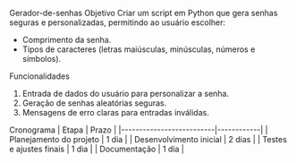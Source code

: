  Gerador-de-senhas
 Objetivo
Criar um script em Python que gera senhas seguras e personalizadas, permitindo ao usuário escolher:
- Comprimento da senha.
- Tipos de caracteres (letras maiúsculas, minúsculas, números e símbolos).

 Funcionalidades
1. Entrada de dados do usuário para personalizar a senha.
2. Geração de senhas aleatórias seguras.
3. Mensagens de erro claras para entradas inválidas.

 Cronograma
| Etapa                    | Prazo      |
|--------------------------|------------|
| Planejamento do projeto  | 1 dia      |
| Desenvolvimento inicial  | 2 dias     |
| Testes e ajustes finais  | 1 dia      |
| Documentação             | 1 dia      |
